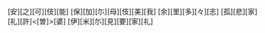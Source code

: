 [安][之][可][伎][能] [保][加][尓][母][伎][美][我] [余][里][多][々][志] [孤][悲][家][礼][許]<[曽]>[婆] [伊][米][尓][見][要][家][礼]
